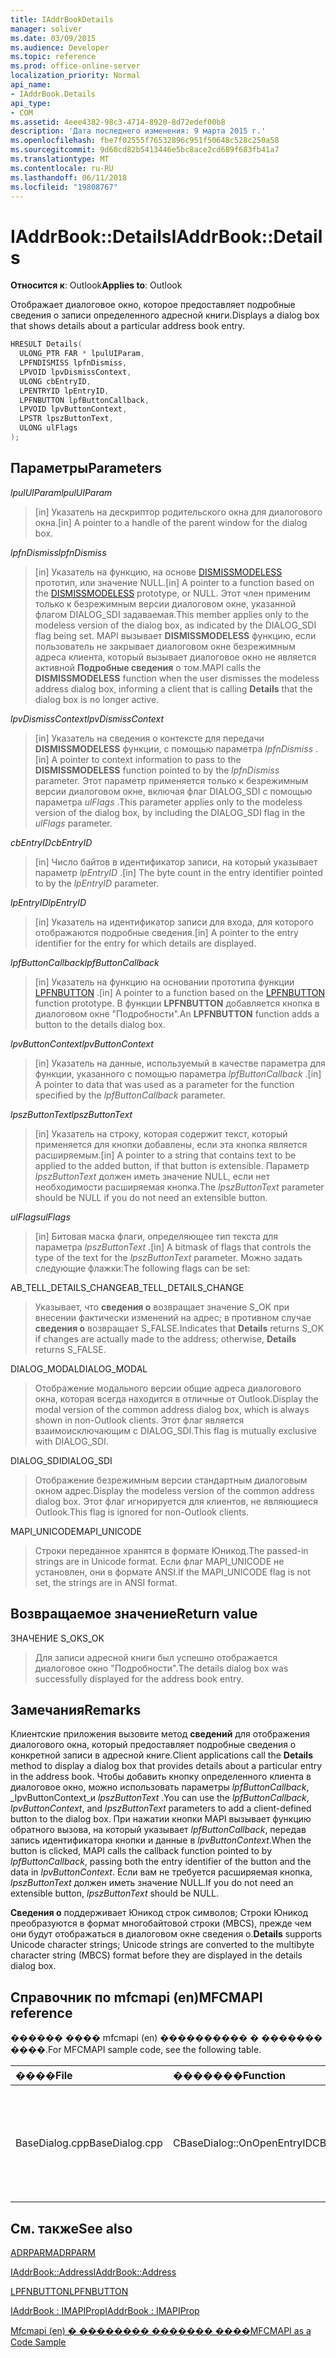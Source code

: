 ```yaml
---
title: IAddrBookDetails
manager: soliver
ms.date: 03/09/2015
ms.audience: Developer
ms.topic: reference
ms.prod: office-online-server
localization_priority: Normal
api_name:
- IAddrBook.Details
api_type:
- COM
ms.assetid: 4eee4382-98c3-4714-8920-8d72edef00b8
description: 'Дата последнего изменения: 9 марта 2015 г.'
ms.openlocfilehash: fbe7f02555f76532896c951f50648c528c250a58
ms.sourcegitcommit: 9d60cd82b5413446e5bc8ace2cd689f683fb41a7
ms.translationtype: MT
ms.contentlocale: ru-RU
ms.lasthandoff: 06/11/2018
ms.locfileid: "19808767"
---
```

# <a name="iaddrbookdetails"></a><span data-ttu-id="79bc0-103">IAddrBook::Details</span><span class="sxs-lookup"><span data-stu-id="79bc0-103">IAddrBook::Details</span></span>

  
  
<span data-ttu-id="79bc0-104">**Относится к**: Outlook</span><span class="sxs-lookup"><span data-stu-id="79bc0-104">**Applies to**: Outlook</span></span> 
  
<span data-ttu-id="79bc0-105">Отображает диалоговое окно, которое предоставляет подробные сведения о записи определенного адресной книги.</span><span class="sxs-lookup"><span data-stu-id="79bc0-105">Displays a dialog box that shows details about a particular address book entry.</span></span>
  
```cpp
HRESULT Details(
  ULONG_PTR FAR * lpulUIParam,
  LPFNDISMISS lpfnDismiss,
  LPVOID lpvDismissContext,
  ULONG cbEntryID,
  LPENTRYID lpEntryID,
  LPFNBUTTON lpfButtonCallback,
  LPVOID lpvButtonContext,
  LPSTR lpszButtonText,
  ULONG ulFlags
);
```

## <a name="parameters"></a><span data-ttu-id="79bc0-106">Параметры</span><span class="sxs-lookup"><span data-stu-id="79bc0-106">Parameters</span></span>

 <span data-ttu-id="79bc0-107">_lpulUIParam_</span><span class="sxs-lookup"><span data-stu-id="79bc0-107">_lpulUIParam_</span></span>
  
> <span data-ttu-id="79bc0-108">[in] Указатель на дескриптор родительского окна для диалогового окна.</span><span class="sxs-lookup"><span data-stu-id="79bc0-108">[in] A pointer to a handle of the parent window for the dialog box.</span></span>
    
 <span data-ttu-id="79bc0-109">_lpfnDismiss_</span><span class="sxs-lookup"><span data-stu-id="79bc0-109">_lpfnDismiss_</span></span>
  
> <span data-ttu-id="79bc0-110">[in] Указатель на функцию, на основе [DISMISSMODELESS](dismissmodeless.md) прототип, или значение NULL.</span><span class="sxs-lookup"><span data-stu-id="79bc0-110">[in] A pointer to a function based on the [DISMISSMODELESS](dismissmodeless.md) prototype, or NULL.</span></span> <span data-ttu-id="79bc0-111">Этот член применим только к безрежимным версии диалоговом окне, указанной флагом DIALOG_SDI задаваемая.</span><span class="sxs-lookup"><span data-stu-id="79bc0-111">This member applies only to the modeless version of the dialog box, as indicated by the DIALOG_SDI flag being set.</span></span> <span data-ttu-id="79bc0-112">MAPI вызывает **DISMISSMODELESS** функцию, если пользователь не закрывает диалоговом окне безрежимным адреса клиента, который вызывает диалоговое окно не является активной **Подробные сведения** о том.</span><span class="sxs-lookup"><span data-stu-id="79bc0-112">MAPI calls the **DISMISSMODELESS** function when the user dismisses the modeless address dialog box, informing a client that is calling **Details** that the dialog box is no longer active.</span></span> 
    
 <span data-ttu-id="79bc0-113">_lpvDismissContext_</span><span class="sxs-lookup"><span data-stu-id="79bc0-113">_lpvDismissContext_</span></span>
  
> <span data-ttu-id="79bc0-114">[in] Указатель на сведения о контексте для передачи **DISMISSMODELESS** функции, с помощью параметра _lpfnDismiss_ .</span><span class="sxs-lookup"><span data-stu-id="79bc0-114">[in] A pointer to context information to pass to the **DISMISSMODELESS** function pointed to by the  _lpfnDismiss_ parameter.</span></span> <span data-ttu-id="79bc0-115">Этот параметр применяется только к безрежимным версии диалоговом окне, включая флаг DIALOG_SDI с помощью параметра _ulFlags_ .</span><span class="sxs-lookup"><span data-stu-id="79bc0-115">This parameter applies only to the modeless version of the dialog box, by including the DIALOG_SDI flag in the  _ulFlags_ parameter.</span></span> 
    
 <span data-ttu-id="79bc0-116">_cbEntryID_</span><span class="sxs-lookup"><span data-stu-id="79bc0-116">_cbEntryID_</span></span>
  
> <span data-ttu-id="79bc0-117">[in] Число байтов в идентификатор записи, на который указывает параметр _lpEntryID_ .</span><span class="sxs-lookup"><span data-stu-id="79bc0-117">[in] The byte count in the entry identifier pointed to by the  _lpEntryID_ parameter.</span></span> 
    
 <span data-ttu-id="79bc0-118">_lpEntryID_</span><span class="sxs-lookup"><span data-stu-id="79bc0-118">_lpEntryID_</span></span>
  
> <span data-ttu-id="79bc0-119">[in] Указатель на идентификатор записи для входа, для которого отображаются подробные сведения.</span><span class="sxs-lookup"><span data-stu-id="79bc0-119">[in] A pointer to the entry identifier for the entry for which details are displayed.</span></span>
    
 <span data-ttu-id="79bc0-120">_lpfButtonCallback_</span><span class="sxs-lookup"><span data-stu-id="79bc0-120">_lpfButtonCallback_</span></span>
  
> <span data-ttu-id="79bc0-121">[in] Указатель на функцию на основании прототипа функции [LPFNBUTTON](lpfnbutton.md) .</span><span class="sxs-lookup"><span data-stu-id="79bc0-121">[in] A pointer to a function based on the [LPFNBUTTON](lpfnbutton.md) function prototype.</span></span> <span data-ttu-id="79bc0-122">В функции **LPFNBUTTON** добавляется кнопка в диалоговом окне "Подробности".</span><span class="sxs-lookup"><span data-stu-id="79bc0-122">An **LPFNBUTTON** function adds a button to the details dialog box.</span></span> 
    
 <span data-ttu-id="79bc0-123">_lpvButtonContext_</span><span class="sxs-lookup"><span data-stu-id="79bc0-123">_lpvButtonContext_</span></span>
  
> <span data-ttu-id="79bc0-124">[in] Указатель на данные, используемый в качестве параметра для функции, указанного с помощью параметра _lpfButtonCallback_ .</span><span class="sxs-lookup"><span data-stu-id="79bc0-124">[in] A pointer to data that was used as a parameter for the function specified by the  _lpfButtonCallback_ parameter.</span></span> 
    
 <span data-ttu-id="79bc0-125">_lpszButtonText_</span><span class="sxs-lookup"><span data-stu-id="79bc0-125">_lpszButtonText_</span></span>
  
> <span data-ttu-id="79bc0-126">[in] Указатель на строку, которая содержит текст, который применяется для кнопки добавлены, если эта кнопка является расширяемым.</span><span class="sxs-lookup"><span data-stu-id="79bc0-126">[in] A pointer to a string that contains text to be applied to the added button, if that button is extensible.</span></span> <span data-ttu-id="79bc0-127">Параметр _lpszButtonText_ должен иметь значение NULL, если нет необходимости расширяемая кнопка.</span><span class="sxs-lookup"><span data-stu-id="79bc0-127">The  _lpszButtonText_ parameter should be NULL if you do not need an extensible button.</span></span> 
    
 <span data-ttu-id="79bc0-128">_ulFlags_</span><span class="sxs-lookup"><span data-stu-id="79bc0-128">_ulFlags_</span></span>
  
> <span data-ttu-id="79bc0-129">[in] Битовая маска флаги, определяющее тип текста для параметра _lpszButtonText_ .</span><span class="sxs-lookup"><span data-stu-id="79bc0-129">[in] A bitmask of flags that controls the type of the text for the  _lpszButtonText_ parameter.</span></span> <span data-ttu-id="79bc0-130">Можно задать следующие флажки:</span><span class="sxs-lookup"><span data-stu-id="79bc0-130">The following flags can be set:</span></span> 
    
<span data-ttu-id="79bc0-131">AB_TELL_DETAILS_CHANGE</span><span class="sxs-lookup"><span data-stu-id="79bc0-131">AB_TELL_DETAILS_CHANGE</span></span>
  
> <span data-ttu-id="79bc0-132">Указывает, что **сведения о** возвращает значение S_OK при внесении фактически изменений на адрес; в противном случае **сведения о** возвращает S_FALSE.</span><span class="sxs-lookup"><span data-stu-id="79bc0-132">Indicates that **Details** returns S_OK if changes are actually made to the address; otherwise, **Details** returns S_FALSE.</span></span> 
    
<span data-ttu-id="79bc0-133">DIALOG_MODAL</span><span class="sxs-lookup"><span data-stu-id="79bc0-133">DIALOG_MODAL</span></span>
  
> <span data-ttu-id="79bc0-134">Отображение модального версии общие адреса диалогового окна, которая всегда находится в отличные от Outlook.</span><span class="sxs-lookup"><span data-stu-id="79bc0-134">Display the modal version of the common address dialog box, which is always shown in non-Outlook clients.</span></span> <span data-ttu-id="79bc0-135">Этот флаг является взаимоисключающим с DIALOG_SDI.</span><span class="sxs-lookup"><span data-stu-id="79bc0-135">This flag is mutually exclusive with DIALOG_SDI.</span></span>
    
<span data-ttu-id="79bc0-136">DIALOG_SDI</span><span class="sxs-lookup"><span data-stu-id="79bc0-136">DIALOG_SDI</span></span>
  
>  <span data-ttu-id="79bc0-137">Отображение безрежимным версии стандартным диалоговым окном адрес.</span><span class="sxs-lookup"><span data-stu-id="79bc0-137">Display the modeless version of the common address dialog box.</span></span> <span data-ttu-id="79bc0-138">Этот флаг игнорируется для клиентов, не являющиеся Outlook.</span><span class="sxs-lookup"><span data-stu-id="79bc0-138">This flag is ignored for non-Outlook clients.</span></span> 
    
<span data-ttu-id="79bc0-139">MAPI_UNICODE</span><span class="sxs-lookup"><span data-stu-id="79bc0-139">MAPI_UNICODE</span></span> 
  
> <span data-ttu-id="79bc0-140">Строки переданное хранятся в формате Юникод.</span><span class="sxs-lookup"><span data-stu-id="79bc0-140">The passed-in strings are in Unicode format.</span></span> <span data-ttu-id="79bc0-141">Если флаг MAPI_UNICODE не установлен, они в формате ANSI.</span><span class="sxs-lookup"><span data-stu-id="79bc0-141">If the MAPI_UNICODE flag is not set, the strings are in ANSI format.</span></span>
    
## <a name="return-value"></a><span data-ttu-id="79bc0-142">Возвращаемое значение</span><span class="sxs-lookup"><span data-stu-id="2">Return value</span></span>

<span data-ttu-id="79bc0-143">ЗНАЧЕНИЕ S_OK</span><span class="sxs-lookup"><span data-stu-id="79bc0-143">S_OK</span></span> 
  
> <span data-ttu-id="79bc0-144">Для записи адресной книги был успешно отображается диалоговое окно "Подробности".</span><span class="sxs-lookup"><span data-stu-id="79bc0-144">The details dialog box was successfully displayed for the address book entry.</span></span>
    
## <a name="remarks"></a><span data-ttu-id="79bc0-145">Замечания</span><span class="sxs-lookup"><span data-stu-id="79bc0-145">Remarks</span></span>

<span data-ttu-id="79bc0-146">Клиентские приложения вызовите метод **сведений** для отображения диалогового окна, который предоставляет подробные сведения о конкретной записи в адресной книге.</span><span class="sxs-lookup"><span data-stu-id="79bc0-146">Client applications call the **Details** method to display a dialog box that provides details about a particular entry in the address book.</span></span> <span data-ttu-id="79bc0-147">Чтобы добавить кнопку определенного клиента в диалоговое окно, можно использовать параметры _lpfButtonCallback_, _lpvButtonContext_и _lpszButtonText_ .</span><span class="sxs-lookup"><span data-stu-id="79bc0-147">You can use the  _lpfButtonCallback_,  _lpvButtonContext_, and  _lpszButtonText_ parameters to add a client-defined button to the dialog box.</span></span> <span data-ttu-id="79bc0-148">При нажатии кнопки MAPI вызывает функцию обратного вызова, на который указывает _lpfButtonCallback_, передав запись идентификатора кнопки и данные в _lpvButtonContext_.</span><span class="sxs-lookup"><span data-stu-id="79bc0-148">When the button is clicked, MAPI calls the callback function pointed to by  _lpfButtonCallback_, passing both the entry identifier of the button and the data in  _lpvButtonContext_.</span></span> <span data-ttu-id="79bc0-149">Если вам не требуется расширяемая кнопка, _lpszButtonText_ должен иметь значение NULL.</span><span class="sxs-lookup"><span data-stu-id="79bc0-149">If you do not need an extensible button,  _lpszButtonText_ should be NULL.</span></span> 
  
 <span data-ttu-id="79bc0-150">**Сведения о** поддерживает Юникод строк символов; Строки Юникод преобразуются в формат многобайтовой строки (MBCS), прежде чем они будут отображаться в диалоговом окне сведения о.</span><span class="sxs-lookup"><span data-stu-id="79bc0-150">**Details** supports Unicode character strings; Unicode strings are converted to the multibyte character string (MBCS) format before they are displayed in the details dialog box.</span></span> 
  
## <a name="mfcmapi-reference"></a><span data-ttu-id="79bc0-151">Справочник по mfcmapi (en)</span><span class="sxs-lookup"><span data-stu-id="79bc0-151">MFCMAPI reference</span></span>

<span data-ttu-id="79bc0-152">������ ���� mfcmapi (en) ���������� � ������� ����.</span><span class="sxs-lookup"><span data-stu-id="79bc0-152">For MFCMAPI sample code, see the following table.</span></span>
  
|<span data-ttu-id="79bc0-153">**����**</span><span class="sxs-lookup"><span data-stu-id="79bc0-153">**File**</span></span>|<span data-ttu-id="79bc0-154">**�������**</span><span class="sxs-lookup"><span data-stu-id="79bc0-154">**Function**</span></span>|<span data-ttu-id="79bc0-155">**�����������**</span><span class="sxs-lookup"><span data-stu-id="79bc0-155">**Comment**</span></span>|
|:-----|:-----|:-----|
|<span data-ttu-id="79bc0-156">BaseDialog.cpp</span><span class="sxs-lookup"><span data-stu-id="79bc0-156">BaseDialog.cpp</span></span>  <br/> |<span data-ttu-id="79bc0-157">CBaseDialog::OnOpenEntryID</span><span class="sxs-lookup"><span data-stu-id="79bc0-157">CBaseDialog::OnOpenEntryID</span></span>  <br/> |<span data-ttu-id="79bc0-158">Mfcmapi (en) использует метод **сведений** для отображения диалогового окна, который показывает сведения для записи адресной книги.</span><span class="sxs-lookup"><span data-stu-id="79bc0-158">MFCMAPI uses the **Details** method to display a dialog box that shows the details for an address book entry.</span></span>  <br/> |
   
## <a name="see-also"></a><span data-ttu-id="79bc0-159">См. также</span><span class="sxs-lookup"><span data-stu-id="79bc0-159">See also</span></span>



[<span data-ttu-id="79bc0-160">ADRPARM</span><span class="sxs-lookup"><span data-stu-id="79bc0-160">ADRPARM</span></span>](adrparm.md)
  
[<span data-ttu-id="79bc0-161">IAddrBook::Address</span><span class="sxs-lookup"><span data-stu-id="79bc0-161">IAddrBook::Address</span></span>](iaddrbook-address.md)
  
[<span data-ttu-id="79bc0-162">LPFNBUTTON</span><span class="sxs-lookup"><span data-stu-id="79bc0-162">LPFNBUTTON</span></span>](lpfnbutton.md)
  
[<span data-ttu-id="79bc0-163">IAddrBook : IMAPIProp</span><span class="sxs-lookup"><span data-stu-id="79bc0-163">IAddrBook : IMAPIProp</span></span>](iaddrbookimapiprop.md)


[<span data-ttu-id="79bc0-164">Mfcmapi (en) � �������� ������� ����</span><span class="sxs-lookup"><span data-stu-id="79bc0-164">MFCMAPI as a Code Sample</span></span>](mfcmapi-as-a-code-sample.md)

